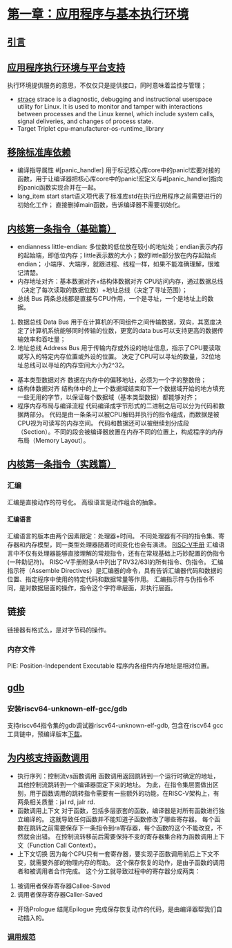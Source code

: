 # [第一章：应用程序与基本执行环境](https://rcore-os.cn/rCore-Tutorial-Book-v3/chapter1/index.html)
## [引言](https://rcore-os.cn/rCore-Tutorial-Book-v3/chapter1/0intro.html)
## [应用程序执行环境与平台支持](https://rcore-os.cn/rCore-Tutorial-Book-v3/chapter1/1app-ee-platform.html)
执行环境提供服务的意思，不仅仅只是提供接口，同时意味着监控与管理；
- [strace](https://strace.io/)
strace is a diagnostic, debugging and instructional userspace utility for Linux.
It is used to monitor and tamper with interactions between processes and the Linux kernel, which include system calls, signal deliveries, and changes of process state.
- Target Triplet
cpu-manufacturer-os-runtime_library
## [移除标准库依赖](https://rcore-os.cn/rCore-Tutorial-Book-v3/chapter1/2remove-std.html)
- 编译指导属性 #[panic_handler]
用于标记核心库core中的panic!宏要对接的函数，用于让编译器把核心库core中的panic!宏定义与#[panic_handler]指向的panic函数实现合并在一起。
- lang_item start
start语义项代表了标准库std在执行应用程序之前需要进行的初始化工作；
直接删掉main函数，告诉编译器不需要初始化。
## [内核第一条指令（基础篇）](https://rcore-os.cn/rCore-Tutorial-Book-v3/chapter1/3first-instruction-in-kernel1.html)
- endianness
little-endian: 多位数的低位放在较小的地址处；endian表示内存的起始端，即低位内存；little表示数的大小；数的little部分放在内存起始点endian；
小端序、大端序，就跟进程、线程一样，如果不能准确理解，很难记清楚。
- 内存地址对齐：基本数据对齐+结构体数据对齐
CPU访问内存，通过数据总线（决定了每次读取的数据位数）+地址总线（决定了寻址范围）；
- 总线 Bus
两条总线都是直接与CPU作用，一个是寻址，一个是地址上的数据。
1. 数据总线 Data Bus
用于在计算机的不同组件之间传输数据，双向，其宽度决定了计算机系统能够同时传输的位数，更宽的data bus可以支持更高的数据传输效率和吞吐量；
2. 地址总线 Address Bus
用于传输内存或外设的地址信息，指示了CPU要读取或写入的特定内存位置或外设的位置。
决定了CPU可以寻址的数量，32位地址总线可以寻址的内存空间大小为2^32。
- 基本类型数据对齐
数据在内存中的偏移地址，必须为一个字的整数倍；
- 结构体数据对齐
结构体中的上一个数据域结束和下一个数据域开始的地方填充一些无用的字节，以保证每个数据域（基本类型数据）都能够对齐；
- 程序内存布局与编译流程
代码编译成字节形式的二进制之后可以分为代码和数据两部分。
代码是由一条条可以被CPU解码并执行的指令组成，而数据是被CPU视为可读写的内存空间。
代码和数据还可以被继续划分成段（Section）。不同的段会被编译器放置在内存不同的位置上，构成程序的内存布局（Memory Layout）。
## [内核第一条指令（实践篇）](https://rcore-os.cn/rCore-Tutorial-Book-v3/chapter1/4first-instruction-in-kernel2.html)
### 汇编
汇编是直接动作的符号化。
高级语言是动作组合的抽象。
#### 汇编语言
汇编语言的版本由两个因素限定：处理器+时间。
不同处理器有不同的指令集、寄存器和内存模型，同一类型处理器随着时间变化也会有演进。
[RISC-V手册](http://riscvbook.com/chinese/RISC-V-Reader-Chinese-v2p1.pdf)
汇编语言中不仅有处理器能够直接理解的常规指令，还有在常规基础上巧妙配置的伪指令(一种助记符)。
RISC-V手册附录A中列出了RV32/63I的所有指令、伪指令。
汇编指示符（Assemble Directives）是汇编器的命令，具有告诉汇编器代码和数据的位置、指定程序中使用的特定代码和数据常量等作用。
汇编指示符与伪指令不同，是对数据层面的操作，指令这个字符串层面，非执行层面。
## 链接
链接器有格式么，是对字节码的操作。
### 内存文件
PIE: Position-Independent Executable
程序内各组件内存地址是相对位置。
## [gdb](https://sourceware.org/gdb/documentation/)

### 安装riscv64-unknown-elf-gcc/gdb
支持riscv64指令集的gdb调试器riscv64-unknown-elf-gdb, 包含在riscv64 gcc工具链中，预编译版本[下载](https://rcore-os.cn/rCore-Tutorial-Book-v3/chapter0/5setup-devel-env.html#gdb)。
## [为内核支持函数调用](https://rcore-os.cn/rCore-Tutorial-Book-v3/chapter1/5support-func-call.html)
- 执行序列：控制流vs函数调用
函数调用返回跳转到一个运行时确定的地址，其他控制流跳转到一个编译器固定下来的地址。
为此，在指令集层面做出区别，用于函数调用的跳转指令需要有一些额外的功能，在RISC-V架构上，有两条相关质量：jal rd, jalr rd.
- 函数调用上下文
对于函数，包括多层嵌套的函数，编译器是对所有函数进行独立编译的。
这就导致任何函数并不能知道子函数修改了哪些寄存器。
每个函数在跳转之前需要保存下一条指令到ra寄存器，每个函数的这个不能改变，不然就会出错。
在控制流转移前后需要保持不变的寄存器集合称为函数调用上下文（Function Call Context）。
- 上下文切换
因为每个CPU只有一套寄存器，要实现子函数调用前后上下文不变，就需要外部的物理内存的帮助。
这个保存恢复的动作，是由子函数的调用者和被调用者合作完成。
这个分工就导致过程中的寄存器分成两类：
1. 被调用者保存寄存器Callee-Saved
2. 调用者保存寄存器Caller-Saved
- 开场Prologue 结尾Epilogue
完成保存恢复动作的代码，是由编译器帮我们自动插入的。
### [调用规范](https://rcore-os.cn/rCore-Tutorial-Book-v3/chapter1/5support-func-call.html#term-calling-convention)
